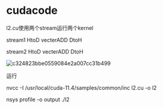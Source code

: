 # cudacode
l2.cu使用两个stream运行两个kernel

stream1 HtoD vecterADD DtoH

stream2 HtoD vecterADD DtoH


![c324823bbe0559084e2a007cc31b499](https://github.com/Sunyijing01/cudacode/assets/59354764/fa51b196-7542-40f6-8695-7eef79fb8e49)

运行

nvcc -I /usr/local/cuda-11.4/samples/common/inc l2.cu -o l2

nsys profile -o output ./l2
